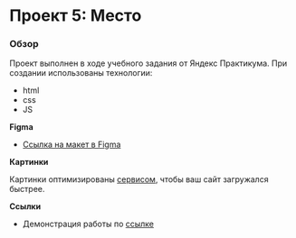 # Проект 5: Место

### Обзор
Проект выполнен в ходе учебного задания от Яндекс Практикума. При создании использованы технологии:
*  html
*  css
*  JS

**Figma**

* [Ссылка на макет в Figma](https://www.figma.com/file/StZjf8HnoeLdiXS7dYrLAh/JavaScript.-Sprint-4)

**Картинки**

Картинки оптимизированы [сервисом](https://tinypng.com/), чтобы ваш сайт загружался быстрее.

**Ссылки**

* Демонстрация работы по [ссылке](https://srvds8080.github.io/mesto/)
